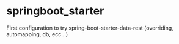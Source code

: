 # springboot_starter
First configuration to try spring-boot-starter-data-rest (overriding, automapping, db, ecc...)
